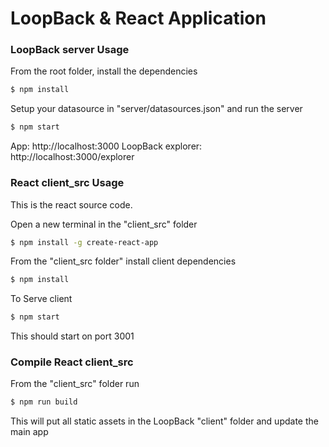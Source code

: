 # LoopBack & React Application

### LoopBack server Usage

From the root folder, install the dependencies

```sh
$ npm install
```

Setup your datasource in "server/datasources.json" and run the server

```sh
$ npm start
```

App:
http://localhost:3000
LoopBack explorer:
http://localhost:3000/explorer

### React client_src Usage 
This is the react source code.

Open a new terminal in the "client_src" folder

```sh
$ npm install -g create-react-app
```

From the "client_src folder" install client dependencies

```sh
$ npm install
```

To Serve client

 ```sh
$ npm start
```

This should start on port 3001

### Compile React client_src

From the "client_src" folder run

 ```sh
$ npm run build
```

This will put all static assets in the LoopBack "client" folder and update the main app